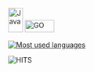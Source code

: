 <img src="https://upload.wikimedia.org/wikipedia/en/thumb/3/30/Java_programming_language_logo.svg/320px-Java_programming_language_logo.svg.png" alt="Java" width="30" height="50"> <img src="https://upload.wikimedia.org/wikipedia/commons/thumb/0/05/Go_Logo_Blue.svg/1920px-Go_Logo_Blue.svg.png" alt="GO" width="60" height="25">

<a href="https://github.com/jitter4">
  <img align="center" src="https://github-readme-stats.vercel.app/api/top-langs/?username=jitter4&theme=light&count_private=true&layout=compact" alt="Most used languages" />
</a>

![HITS](https://profile-counter.glitch.me/shubham-v/count.svg)
